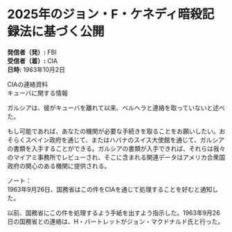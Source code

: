 # 2025年のジョン・F・ケネディ暗殺記録法に基づく公開

**発信者（発）:** FBI  
**受信者（着）:** CIA  
**日時:** 1963年10月2日  

CIAの連絡資料  
キューバに関する情報  

ガルシアは、彼がキューバを離れて以来、ベルヘラと連絡を取っていないと述べた。  

もし可能であれば、あなたの機関が必要な手続きを取ることをお願いしたい。おそらくスペイン政府を通じて、またはハバナのスイス大使館を通じて、ガルシアの書類を入手することができる。ガルシアの書類が入手できれば、それらは我々のマイアミ事務所でレビューされ、そこに含まれる関連データはアメリカ合衆国政府の関心のある機関に提供される。  

ノート：  
1963年9月26日、国務省はこの件をCIAを通じて処理することを好むと通知した。  

以前、国務省にこの件を処理するよう手紙を出すよう指示した。1963年9月26日の国務省との連絡は、H・バートレットがジョン・マクドナルド氏と行った。
